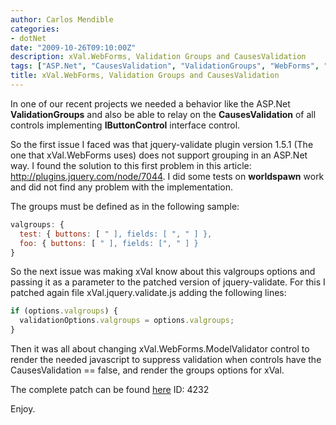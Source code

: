 ```yaml
---
author: Carlos Mendible
categories:
- dotNet
date: "2009-10-26T09:10:00Z"
description: xVal.WebForms, Validation Groups and CausesValidation
tags: ["ASP.Net", "CausesValidation", "ValidationGroups", "WebForms", "xVal"]
title: xVal.WebForms, Validation Groups and CausesValidation
---
```

In one of our recent projects we needed a behavior like the ASP.Net **ValidationGroups** and also be able to relay on the **CausesValidation** of all controls implementing **IButtonControl** interface control.

So the first issue I faced was that jquery-validate plugin version 1.5.1 (The one that xVal.WebForms uses) does not support grouping in an ASP.Net way. I found the solution to this first problem in this article: <http://plugins.jquery.com/node/7044>. I did some tests on **worldspawn** work and did not find any problem with the implementation.

The groups must be defined as in the following sample:

``` javascript
valgroups: {
  test: { buttons: [ " ], fields: [ ", " ] },
  foo: { buttons: [ " ], fields: [", " ] }
}
 ```

So the next issue was making xVal know about this valgroups options and passing it as a parameter to the patched version of jquery-validate. For this I patched again file xVal.jquery.validate.js adding the following lines:

``` javascript
if (options.valgroups) {
  validationOptions.valgroups = options.valgroups;
}
``` 

Then it was all about changing xVal.WebForms.ModelValidator control to render the needed javascript to suppress validation when controls have the CausesValidation == false, and render the groups options for xVal.

The complete patch can be found [here](http://xvalwebforms.codeplex.com/SourceControl/PatchList.aspx) ID: 4232

Enjoy.